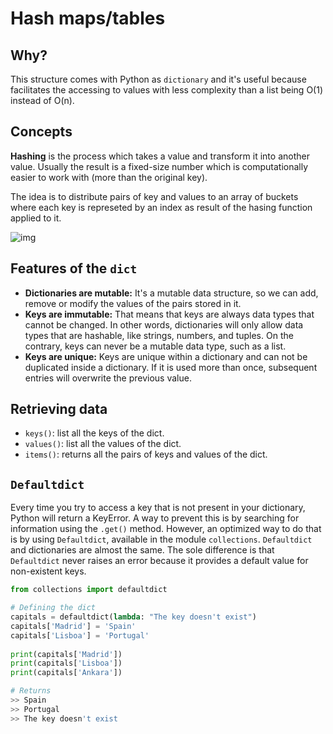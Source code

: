 # Hash maps/tables

## Why?
This structure comes with Python as `dictionary` and it's useful because facilitates the accessing to values with less complexity than a list being O(1) instead of O(n).

## Concepts

**Hashing** is the process which takes a value and transform it into another value. Usually the result is a fixed-size number which is computationally easier to work with (more than the original key).

The idea is to distribute pairs of key and values to an array of buckets where each key is represeted by an index as result of the hasing function applied to it.

![img](https://media.datacamp.com/legacy/v1706003255/image3_8dd5da6cf2.png)

## Features of the `dict`
- **Dictionaries are mutable:** It's a mutable data structure, so we can add, remove or modify the values of the pairs stored in it.
- **Keys are immutable:** That means that keys are always data types that cannot be changed. In other words, dictionaries will only allow data types that are hashable, like strings, numbers, and tuples. On the contrary, keys can never be a mutable data type, such as a list.
- **Keys are unique:** Keys are unique within a dictionary and can not be duplicated inside a dictionary. If it is used more than once, subsequent entries will overwrite the previous value.

## Retrieving data
- `keys()`: list all the keys of the dict.
- `values()`: list all the values of the dict.
- `items()`: returns all the pairs of keys and values of the dict.

## `Defaultdict`

Every time you try to access a key that is not present in your dictionary, Python will return a KeyError. A way to prevent this is by searching for information using the `.get()` method. However, an optimized way to do that is by using `Defaultdict`, available in the module `collections`. `Defaultdict` and dictionaries are almost the same. The sole difference is that `Defaultdict` never raises an error because it provides a default value for non-existent keys.
```python
from collections import defaultdict 

# Defining the dict 
capitals = defaultdict(lambda: "The key doesn't exist") 
capitals['Madrid'] = 'Spain'
capitals['Lisboa'] = 'Portugal'
  
print(capitals['Madrid']) 
print(capitals['Lisboa']) 
print(capitals['Ankara']) 

# Returns
>> Spain
>> Portugal
>> The key doesn't exist 
```




